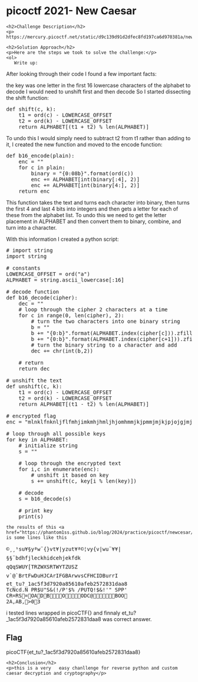 <!DOCTYPE html>
<html>
 
<body>
    <h1>picoctf 2021- New Caesar</h1>

    <h2>Challenge Description</h2>
    <p> https://mercury.picoctf.net/static/d9c139d91d2dfec8fd197ca6d970381a/new_caesar.py:https://mercury.picoctf.net/static/d9c139d91d2dfec8fd197ca6d970381a/new_caesar.py
</p>

    <h2>Solution Approach</h2>
    <p>Here are the steps we took to solve the challenge:</p>
    <ol>
       Write up:
After looking through their code I found a few important facts:

the key was one letter in the first 16 lowercase characters of the alphabet
to decode I would need to unshift first and then decode
So I started dissecting the shift function:
<pre>
def shift(c, k):
    t1 = ord(c) - LOWERCASE_OFFSET
    t2 = ord(k) - LOWERCASE_OFFSET
    return ALPHABET[(t1 + t2) % len(ALPHABET)]
</pre>
To undo this I would simply need to subtract t2 from t1 rather than adding to it, I created the new function and moved to the encode function:
<pre>
def b16_encode(plain):
    enc = ""
    for c in plain:
        binary = "{0:08b}".format(ord(c))
        enc += ALPHABET[int(binary[:4], 2)]
        enc += ALPHABET[int(binary[4:], 2)]
    return enc
</pre>
This function takes the text and turns each character into binary, then turns the first 4 and last 4 bits into integers and then gets a letter for each of these from the alphabet list. To undo this we need to get the letter placement in ALPHABET and then convert them to binary, combine, and turn into a character.

With this information I created a python script:
<pre>
# import string
import string

# constants
LOWERCASE_OFFSET = ord("a")
ALPHABET = string.ascii_lowercase[:16]

# decode function
def b16_decode(cipher):
    dec = ""
    # loop through the cipher 2 characters at a time
    for c in range(0, len(cipher), 2):
        # turn the two characters into one binary string
        b = ""
        b += "{0:b}".format(ALPHABET.index(cipher[c])).zfill(4)
        b += "{0:b}".format(ALPHABET.index(cipher[c+1])).zfill(4)
        # turn the binary string to a character and add
        dec += chr(int(b,2))
    
    # return
    return dec

# unshift the text
def unshift(c, k):
    t1 = ord(c) - LOWERCASE_OFFSET
    t2 = ord(k) - LOWERCASE_OFFSET
    return ALPHABET[(t1 - t2) % len(ALPHABET)]

# encrypted flag
enc = "mlnklfnknljflfmhjimkmhjhmljhjomhmmjkjpmmjmjkjpjojgjmjpjojojnjojmmkmlmijimhjmmj"

# loop through all possible keys
for key in ALPHABET:
    # initialize string
    s = ""

    # loop through the encrypted text
    for i,c in enumerate(enc):
        # unshift it based on key
        s += unshift(c, key[i % len(key)])

    # decode
    s = b16_decode(s)

    # print key
    print(s)  
</pre>       
    the results of this <a href="https://phantom1ss.github.io/blog/2024/practice/picoctf/newcesar/new_caesarsolve.py">code</a> is some lines like this
<pre>
©¸¸¹su¥§yªw¨{}vt¥|yzut¥ª©¦vy{v|wu¨¥¥|
§§¨bdhfjleckhidcehjekfdk
qQqSWUY[TRZWXSRTWYTZUSZ
v`@`BrtFwDuHJCArIFGBArwvsCFHCIDBurrI
et_tu?_1ac5f3d7920a85610afeb2572831daa8
TcNcd.N PR$U"S&(!/P'$% /PUTQ!$&!'" SPP'
CR=RS=OADBOODC@BOO
2A,AB,>03
</pre>
i tested lines wrapped in picoCTF{} and finnaly et_tu?_1ac5f3d7920a85610afeb2572831daa8 was correct answer.
    </ol>
<br>
    <h2>Flag</h2>
    <p class="flag">picoCTF{et_tu?_1ac5f3d7920a85610afeb2572831daa8}
</p>

    <h2>Conclusion</h2>
    <p>this is a very   easy chanllenge for reverse python and custom caesar decryption and cryptography</p>
</body>
</html>

